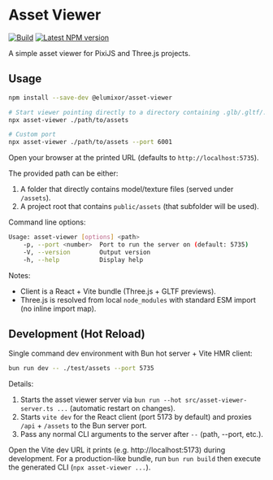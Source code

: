 # Asset Viewer

[![Build](https://github.com/elumixor/asset-viewer/actions/workflows/build.yml/badge.svg)](https://github.com/elumixor/asset-viewer/actions/workflows/build.yml)
[![Latest NPM version](https://img.shields.io/npm/v/@elumixor/asset-viewer.svg)](https://www.npmjs.com/package/@elumixor/asset-viewer)

A simple asset viewer for PixiJS and Three.js projects.

## Usage

```bash
npm install --save-dev @elumixor/asset-viewer

# Start viewer pointing directly to a directory containing .glb/.gltf/.png/.jpg/.jpeg/.webp files
npx asset-viewer ./path/to/assets

# Custom port
npx asset-viewer ./path/to/assets --port 6001
```

Open your browser at the printed URL (defaults to `http://localhost:5735`).

The provided path can be either:

1. A folder that directly contains model/texture files (served under `/assets`).
2. A project root that contains `public/assets` (that subfolder will be used).

Command line options:

```bash
Usage: asset-viewer [options] <path>
    -p, --port <number>  Port to run the server on (default: 5735)
    -V, --version        Output version
    -h, --help           Display help
```

Notes:

- Client is a React + Vite bundle (Three.js + GLTF previews).
- Three.js is resolved from local `node_modules` with standard ESM import (no inline import map).

## Development (Hot Reload)

Single command dev environment with Bun hot server + Vite HMR client:

```bash
bun run dev -- ./test/assets --port 5735
```

Details:

1. Starts the asset viewer server via `bun run --hot src/asset-viewer-server.ts ...` (automatic restart on changes).
2. Starts `vite dev` for the React client (port 5173 by default) and proxies `/api` + `/assets` to the Bun server port.
3. Pass any normal CLI arguments to the server after `--` (path, --port, etc.).

Open the Vite dev URL it prints (e.g. http://localhost:5173) during development. For a production-like bundle, run `bun run build` then execute the generated CLI (`npx asset-viewer ...`).
